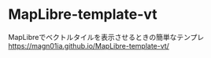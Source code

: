 # MapLibre-template-vt
MapLibreでベクトルタイルを表示させるときの簡単なテンプレ  
https://magn01ia.github.io/MapLibre-template-vt/
